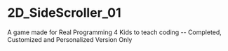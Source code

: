 # 2D_SideScroller_01
A game made for Real Programming 4 Kids to teach coding -- Completed, Customized and Personalized Version Only
